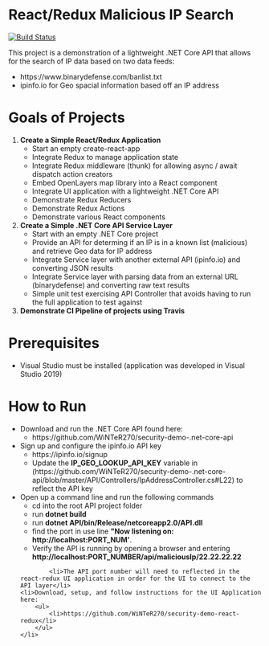 # React/Redux Malicious IP Search

[![Build Status](https://travis-ci.org/joemccann/dillinger.svg?branch=master)](https://travis-ci.org/joemccann/dillinger)

This project is a demonstration of a lightweight .NET Core API that allows for the search of IP data based on two data feeds:
<ul>
    <li>https://www.binarydefense.com/banlist.txt</li>
    <li>ipinfo.io for Geo spacial information based off an IP address</li>
</ul>

# Goals of Projects
<ol>
    <li><strong>Create a Simple React/Redux Application</strong>
    <ul>
        <li>Start an empty create-react-app</li>
        <li>Integrate Redux to manage application state</li>
        <li>Integrate Redux middleware (thunk) for allowing async / await dispatch action creators</li>
        <li>Embed OpenLayers map library into a React component</li>
        <li>Integrate UI application with a lightweight .NET Core API</li>
        <li>Demonstrate Redux Reducers</li>
        <li>Demonstrate Redux Actions</li>
        <li>Demonstrate various React components</li>
    </ul>
    </li>
    <li><strong>Create a Simple .NET Core API Service Layer</strong>
    <ul>
        <li>Start with an empty .NET Core project</li>
        <li>Provide an API for determing if an IP is in a known list (malicious) and retrieve Geo data for IP address</li>
        <li>Integrate Service layer with another external API (ipinfo.io) and converting JSON results</li>
        <li>Integrate Service layer with parsing data from an external URL (binarydefense) and converting raw text results</li>
        <li>Simple unit test exercising API Controller that avoids having to run the full application to test against</li>
        </ul>
    </li>
    <li><strong>Demonstrate CI Pipeline of projects using Travis</strong></li>
</ol>

# Prerequisites
<ul>
    <li>Visual Studio must be installed (application was developed in Visual Studio 2019)</li>
</ul>

# How to Run

<ul>
    <li>Download and run the .NET Core API found here:
    <ul>
        <li>https://github.com/WiNTeR270/security-demo-.net-core-api</li>
    </ul>
    </li>
    <li>Sign up and configure the ipinfo.io API key
        <ul>
            <li>https://ipinfo.io/signup</li>
            <li>Update the <b>IP_GEO_LOOKUP_API_KEY</b> variable in (https://github.com/WiNTeR270/security-demo-.net-core-api/blob/master/API/Controllers/IpAddressController.cs#L22) to reflect the API key</li>
        </ul>
    </li>
    <li>Open up a command line and run the following commands
        <ul>
            <li>cd into the root API project folder</li>
            <li>run <b>dotnet build</b></li>
            <li>run <b>dotnet API/bin/Release/netcoreapp2.0/API.dll</b></li>
            <li>find the port in use line <b>"Now listening on: http://localhost:PORT_NUM'</b>.</li>
            <li>Verify the API is running by opening a browser and entering <b>http://localhost:PORT_NUMBER/api/maliciousIp/22.22.22.22</b>
            </li>
        </ul>
    </li>
    
            <li>The API port number will need to reflected in the react-redux UI application in order for the UI to connect to the API layer</li>
    <li>Download, setup, and follow instructions for the UI Application here: 
        <ul>
            <li>https://github.com/WiNTeR270/security-demo-react-redux</li>
        </ul>
    </li>
</ul>
